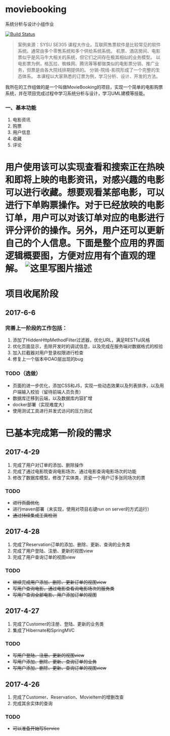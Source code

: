 # moviebooking
系统分析与设计小组作业

[![Build Status](https://travis-ci.org/865389042/moviebooking.svg?branch=master)](https://travis-ci.org/865389042/moviebooking)


>案例来源：SYSU SE305 课程大作业。互联网售票软件是比较常见的软件系统。通常由多个零售系统和多个供给系统系统。 机票、酒店房间、电影票似乎是风马牛大相关的系统，但它们之间存在极其相似的业务模型。 以电影票为例，格瓦拉、蜘蛛网、腾讯等等都做类似的电影票分销、推广业务，但票是由各大院线排期提供的。 分销-院线-影院形成了一个完整的生态体系。 本课程以大家熟悉的订票为例，学习分析、设计、开发的方法。

我所在的工作组做的是一个叫做MovieBooking的项目，实现一个简单的电影购票系统，并在项目完成过程中学习系统分析与设计，学习UML建模等技能。

### 一、基本功能

 1. 电影资讯
 2. 购票
 3. 用户信息
 4. 收藏
 5. 评论

用户使用该可以实现查看和搜索正在热映和即将上映的电影资讯，对感兴趣的电影可以进行收藏。想要观看某部电影，可以进行下单购票操作。对于已经放映的电影订单，用户可以对该订单对应的电影进行评分评价的操作。另外，用户还可以更新自己的个人信息。下面是整个应用的界面逻辑概要图，方便对应用有个直观的理解。
![这里写图片描述](http://img.blog.csdn.net/20170606145111380?watermark/2/text/aHR0cDovL2Jsb2cuY3Nkbi5uZXQveHl4MTMxMQ==/font/5a6L5L2T/fontsize/400/fill/I0JBQkFCMA==/dissolve/70/gravity/SouthEast)
=======
# 项目收尾阶段

## 2017-6-6
### 完善上一阶段的工作包括：
1. 添加了HiddenHttpMethodFilter过滤器，优化URL，满足RESTful风格
2. 优化页面显示，去除开发时的调试信息，以及完成在服务端对数据格式的校验
3. 加入拦截器对用户登录权限进行检查
4. 修复上一个版本中DAO层出现的bug

### TODO（选做）
* 页面的进一步优化，添加CSS和JS，实现一些动态效果以及列表排序，以及用户端输入校验（留待前端人员负责）
* 数据库迁移到云端，以及数据库内容扩增
* docker部署（实现难度大）
* 使用测试工具进行并发式访问的压力测试


# 已基本完成第一阶段的需求

## 2017-4-29
1. 完成了用户对订单的添加、删除操作
2. 完成了通过电影院查询电影场次、通过电影查询电影场次的功能
3. 修改了数据库模型，修改了实体类，资瓷一个用户订多张同场次的票

### TODO
* ~~进行页面优化~~
* 进行maven部署（未实现，使用对项目右键run on server的方式运行）
* ~~通过持续集成工具检测~~

## 2017-4-28
1. 完成了Reservation订单的添加、删除、更新、查询的业务类
2. 完成了用户登陆、注册、更新的视图view
3. 完成了用户查询订单的视图view

### TODO
* ~~继续完成用户添加、删除、更新订单的视图view~~
* ~~写用户查询电影，通过电影查看询电影场次的服务类~~
* ~~写用户查询全部电影、用户添加订单的视图~~

## 2017-4-27
1. 完成了Customer的注册、登陆、更新的业务类
2. 集成了Hibernate和SpringMVC

### TODO
* ~~写用户登陆、注册、更新的视图view~~
* ~~写用户添加、删除、更新、查询订单的业务~~
* ~~写用户添加、删除、更新、查询订单的视图view~~

## 2017-4-26
1. 完成了Customer、Reservation、MovieItem的增删改查
2. 完成其余实体的查询

### TODO
* ~~可以准备开始写Service~~




